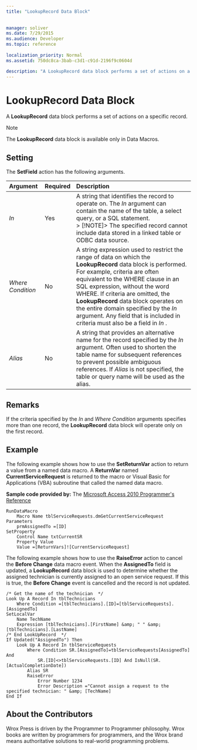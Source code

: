 ```yaml
---
title: "LookupRecord Data Block"
 
 
manager: soliver
ms.date: 7/29/2015
ms.audience: Developer
ms.topic: reference
  
localization_priority: Normal
ms.assetid: 750dc8ca-3bab-c3d1-c91d-2196f9c0604d

description: "A LookupRecord data block performs a set of actions on a specific record."
---
```


# LookupRecord Data Block

A **LookupRecord** data block performs a set of actions on a specific record. 
  
> [!NOTE]
> The **LookupRecord** data block is available only in Data Macros. 
  
## Setting

The **SetField** action has the following arguments. 
  
|**Argument**|**Required**|**Description**|
|:-----|:-----|:-----|
| _In_ <br/> |Yes  <br/> |A string that identifies the record to operate on. The  *In*  argument can contain the name of the table, a select query, or a SQL statement.  <br/> > [!NOTE]> The specified record cannot include data stored in a linked table or ODBC data source.           |
| _Where Condition_ <br/> |No  <br/> |A string expression used to restrict the range of data on which the **LookupRecord** data block is performed. For example, criteria are often equivalent to the WHERE clause in an SQL expression, without the word WHERE. If criteria are omitted, the **LookupRecord** data block operates on the entire domain specified by the  *In*  argument. Any field that is included in criteria must also be a field in  *In*  .  <br/> |
| _Alias_ <br/> |No  <br/> |A string that provides an alternative name for the record specified by the  *In*  argument. Often used to shorten the table name for subsequent references to prevent possible ambiguous references. If  *Alias*  is not specified, the table or query name will be used as the alias.  <br/> |
   
## Remarks

If the criteria specified by the  *In*  and  *Where Condition*  arguments specifies more than one record, the **LookupRecord** data block will operate only on the first record. 
  
## Example

The following example shows how to use the **SetReturnVar** action to return a value from a named data macro. A **ReturnVar** named **CurrentServiceRequest** is returned to the macro or Visual Basic for Applications (VBA) subroutine that called the named data macro. 
  
 **Sample code provided by:** The [Microsoft Access 2010 Programmer's Reference](http://www.wrox.com/WileyCDA/WroxTitle/Access-2010-Programmer-s-Reference.productCd-0470591668.mdl)
  
```
RunDataMacro
    Macro Name tblServiceRequests.dmGetCurrentServiceRequest
Parameters
    prmAssignedTo =[ID]
SetProperty
    Control Name txtCurrentSR
    Property Value
    Value =[ReturnVars]![CurrentServiceRequest]
```

The following example shows how to use the **RaiseError** action to cancel the **Before Change** data macro event. When the **AssignedTo** field is updated, a **LookupRecord** data block is used to determine whether the assigned technician is currently assigned to an open service request. If this is true, the **Before Change** event is cancelled and the record is not updated. 
  
```
/* Get the name of the technician  */
Look Up A Record In tblTechnicians
    Where Condition =[tblTechnicians].[ID]=[tblServiceRequests].[AssignedTo]
SetLocalVar
    Name TechName
    Expression [tblTechnicians].[FirstName] &amp; " " &amp; [tblTechnicians].[LastName]
/* End LookUpRecord  */
If Updated("AssignedTo") Then
    Look Up A Record In tblServiceRequests
        Where Condition SR.[AssignedTo]=tblServiceRequests[AssignedTo] And 
            SR.[ID]<>tblServiceRequests.[ID] And IsNull(SR.[ActualCompletionDate])
        Alias SR
        RaiseError
            Error Number 1234
            Error Description ="Cannot assign a request to the specified technician: " &amp; [TechName]
End If
```

## About the Contributors
<a name="AboutContributors"> </a>

Wrox Press is driven by the Programmer to Programmer philosophy. Wrox books are written by programmers for programmers, and the Wrox brand means authoritative solutions to real-world programming problems. 
  

